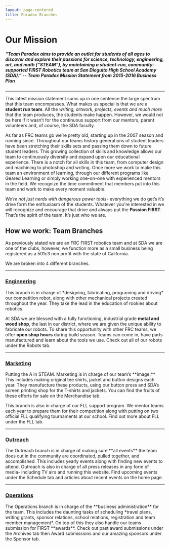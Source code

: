 ```yaml
---
layout: page-centered
title: Paradox Branches
---
```

# Our Mission

##### “Team Paradox aims to provide an outlet for students of all ages to discover and explore their passions for science, technology, engineering, art, and math (“STEAM”), by maintaining a student-run, community-supported FIRST Robotics team at San Dieguito High School Academy (SDA).” -- *Team Paradox Mission Statement from 2015-2016 Business Plan*

<hr>

This latest mission statement sums up in one sentence the large spectrum that this team encompasses. What makes us special is that we are a **student run team**. All the *writing, artwork, projects, events and much more* that the team produces, the students make happen. However, we would not be here if it wasn’t for the continuous support from our mentors, parent volunteers and, of course, the SDA faculty. 

As far as FRC teams go we’re pretty old, starting up in the 2007 season and running since. Throughout our teams history generations of student leaders have been stretching their skills sets and passing them down to future student leaders. This growing collection of skills and knowledge allows our team to continuously diversify and expand upon our educational experience. There is a notch for all skills in this team, from computer design and machining to photoshop and writing. Once more we work to make this team an environment of learning, through our different programs like Geared Learning or simply working one-on-one with experienced mentors in the field. We recognize the time commitment that members put into this team and work to make every moment valuable. 

*We’re not just nerds with dangerous power tools*- everything we do get’s it’s drive form the enthusiasm of the students. Whatever you're interested in we will recognize and encourage that drive and always put the **Passion FIRST**. That’s the spirit of the team. It’s just who we are.

<div class="centered"><h2>How we work: Team Branches</h2></div>
As previously stated we are an FRC FIRST robotics team and at SDA we are one of the clubs, however, we function more as a small business being registered as a 501c3 non profit with the state of California.

We are broken into 4 different branches. 

<hr>

<div class="centered"><h3><a href="#">Engineering</a></h3></div>
This branch is in charge of *designing, fabricating, programing and driving* our competition robot, along with other mechanical projects created throughout the year. They take the lead in the education of rookies about robotics. 

At SDA we are blessed with a fully functioning, industrial grade **metal and wood shop**, the last in our district, where we are given the unique ability to fabricate our robots. To share this opportunity with other FRC teams, we offer **open shop hours** during build season. Teams can come in, have parts manufactured and learn about the tools we use. Check out all of our robots under the Robots tab.

<hr>

<div class="centered"><h3><a href="#">Marketing</a></h3></div>
Putting the A in STEAM. Marketing is in charge of our team’s **image.** This includes making original tee shirts, jacket and button designs each year. They manufacture these products, using our button press and SDA’s screen printing shop for the T-shirts and jackets. You can find the fruits of these efforts for sale on the Merchandise tab. 

This branch is also in charge of our FLL support program. We mentor teams each year to prepare them for their competition along with putting on two official FLL qualifying tournaments at our school. Find out more about FLL under the FLL tab.

<hr>

<div class="centered"><h3><a href="#">Outreach</a></h3></div>
The Outreach branch is in charge of making sure **all events** the team does out in the community are coordinated, pulled together, and accomplished. This includes yearly events along with finding new events to attend. Outreach is also in charge of all press releases in any form of media- including TV  airs and running this website. Find upcoming events under the Schedule tab and articles about recent events on the home page.

<hr>

<div class="centered"><h3><a href="#">Operations</a></h3></div>
The Operations branch is in charge of the **business administration** for the team. This includes the daunting tasks of scheduling *travel plans, writing grants, sponsor relations, school relations, registration and team member management*. On top of this they also handle our teams submission for FIRST **awards**. Check out past award submissions under the Archives tab then Award submissions and our amazing sponsors under the Sponsor tab.
